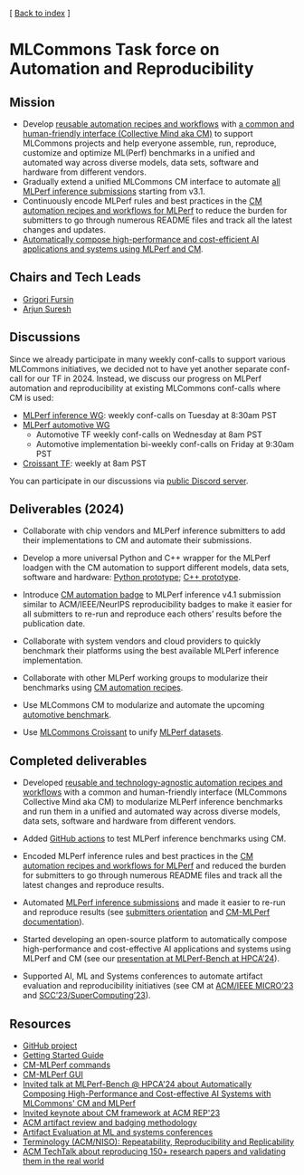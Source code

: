 [ [Back to index](README.md) ]

# MLCommons Task force on Automation and Reproducibility

## Mission

* Develop [reusable automation recipes and workflows](https://access.cknowledge.org/playground/?action=scripts) 
  with [a common and human-friendly interface (Collective Mind aka CM)](https://github.com/mlcommons/ck) 
  to support MLCommons projects and help everyone assemble, run, reproduce, customize and optimize ML(Perf) benchmarks
  in a unified and automated way across diverse models, data sets, software and hardware from different vendors.
* Gradually extend a unified MLCommons CM interface to automate [all MLPerf inference submissions](https://github.com/mlcommons/ck/issues/1052) starting from v3.1.
* Continuously encode MLPerf rules and best practices in the [CM automation recipes and workflows for MLPerf](https://github.com/mlcommons/ck/tree/master/cm-mlops/script)
  to reduce the burden for submitters to go through numerous README files 
  and track all the latest changes and updates.
* [Automatically compose high-performance and cost-efficient AI applications and systems using MLPerf and CM](https://doi.org/10.5281/zenodo.10786893).

## Chairs and Tech Leads

* [Grigori Fursin](https://cKnowledge.org/gfursin)
* [Arjun Suresh](https://www.linkedin.com/in/arjunsuresh)

## Discussions

Since we already participate in many weekly conf-calls to support various MLCommons initiatives, 
we decided not to have yet another separate conf-call for our TF in 2024.
Instead, we discuss our progress on MLPerf automation and reproducibility at existing MLCommons conf-calls
where CM is used:
* [MLPerf inference WG](https://mlcommons.org/working-groups/benchmarks/inference): weekly conf-calls on Tuesday at 8:30am PST
* [MLPerf automotive WG](https://mlcommons.org/working-groups/benchmarks/automotive)
  * Automotive TF weekly conf-calls on Wednesday at 8am PST
  * Automotive implementation bi-weekly conf-calls on Friday at 9:30am PST
* [Croissant TF](https://github.com/mlcommons/croissant): weekly at 8am PST

You can participate in our discussions via [public Discord server](https://discord.gg/JjWNWXKxwT).

## Deliverables (2024)

* Collaborate with chip vendors and MLPerf inference submitters to add
  their implementations to CM and automate their submissions.

* Develop a more universal Python and C++ wrapper for the MLPerf loadgen
  with the CM automation to support different models, data sets, software
  and hardware: [Python prototype](https://github.com/mlcommons/ck/blob/master/docs/tutorials/scc23-mlperf-inference-bert.md); 
  [C++ prototype](https://github.com/mlcommons/ck/tree/master/cm-mlops/script/app-mlperf-inference-mlcommons-cpp).

* Introduce [CM automation badge](https://github.com/mlcommons/ck/tree/master/cm-mlops/script/app-mlperf-inference-mlcommons-cpp) 
  to MLPerf inference v4.1 submission
  similar to ACM/IEEE/NeurIPS reproducibility badges to make it easier for
  all submitters to re-run and reproduce each others’ results before the
  publication date.

* Collaborate with system vendors and cloud providers to quickly benchmark
  their platforms using the best available MLPerf inference implementation.

* Collaborate with other MLPerf working groups to modularize their
  benchmarks using [CM automation recipes](https://access.cknowledge.org/playground/?action=scripts).

* Use MLCommons CM to modularize and automate the upcoming [automotive benchmark](https://mlcommons.org/working-groups/benchmarks/automotive/).

* Use [MLCommons Croissant](https://mlcommons.org/working-groups/data/croissant/) 
  to unify [MLPerf datasets](https://access.cknowledge.org/playground/?action=scripts).



## Completed deliverables

* Developed [reusable and technology-agnostic automation recipes and workflows](https://access.cknowledge.org/playground/?action=scripts) 
  with a common and human-friendly interface (MLCommons Collective Mind aka CM) to modularize
  MLPerf inference benchmarks and run them in a unified and automated way
  across diverse models, data sets, software and hardware from different
  vendors.

* Added [GitHub actions](https://github.com/mlcommons/inference/tree/master/.github/workflows) 
  to test MLPerf inference benchmarks using CM.

* Encoded MLPerf inference rules and best practices in the [CM automation
  recipes and workflows for MLPerf](https://github.com/mlcommons/ck/tree/master/cm-mlops/script) 
  and reduced the burden for submitters to go through numerous README files 
  and track all the latest changes and reproduce results.

* Automated [MLPerf inference submissions](https://access.cknowledge.org/playground/?action=howtorun) 
  and made it easier to re-run and reproduce results 
  (see [submitters orientation](https://doi.org/10.5281/zenodo.10605079) 
  and [CM-MLPerf documentation](https://github.com/mlcommons/ck/tree/master/docs/mlperf)).

* Started developing an open-source platform to automatically compose
  high-performance and cost-effective AI applications and systems using
  MLPerf and CM (see our [presentation at MLPerf-Bench at HPCA’24](https://doi.org/10.5281/zenodo.10786893)).

* Supported AI, ML and Systems conferences to automate artifact evaluation
  and reproducibility initiatives (see CM at [ACM/IEEE MICRO’23](https://ctuning.org/ae/micro2023.html) 
  and [SCC’23/SuperComputing’23](https://github.com/mlcommons/ck/blob/master/docs/tutorials/scc23-mlperf-inference-bert.md)).



## Resources

* [GitHub project](https://github.com/mlcommons/ck)
* [Getting Started Guide](https://github.com/mlcommons/ck/blob/master/docs/getting-started.md)
* [CM-MLPerf commands](https://github.com/mlcommons/ck/tree/master/docs/mlperf)
* [CM-MLPerf GUI](https://access.cknowledge.org/playground/?action=howtorun)
* [Invited talk at MLPerf-Bench @ HPCA'24 about Automatically Composing High-Performance and Cost-effective AI Systems with MLCommons' CM and MLPerf](https://doi.org/10.5281/zenodo.10786893)
* [Invited keynote about CM framework at ACM REP'23](https://doi.org/10.5281/zenodo.8105339)
* [ACM artifact review and badging methodology](https://www.acm.org/publications/policies/artifact-review-and-badging-current) 
* [Artifact Evaluation at ML and systems conferences](https://cTuning.org/ae)
* [Terminology (ACM/NISO): Repeatability, Reproducibility and Replicability](artifact-evaluation/faq.md#what-is-the-difference-between-repeatability-reproducibility-and-replicability)
* [ACM TechTalk about reproducing 150+ research papers and validating them in the real world](https://www.youtube.com/watch?v=7zpeIVwICa4)
